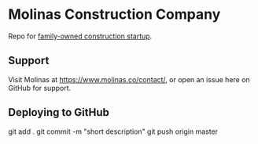 # Molinas Construction Company

Repo for [family-owned construction startup](https://www.molinas.co/).

## Support

Visit Molinas at https://www.molinas.co/contact/, or open an issue here on GitHub for support.

## Deploying to GitHub

git add .
git commit -m "short description"
git push origin master
